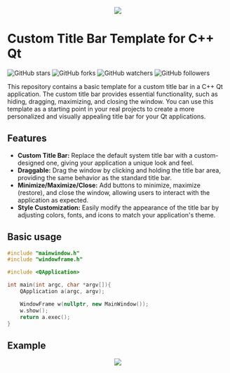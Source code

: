 <p align="center">
  <img src="https://github.com/imitatehappiness/QtCustomTitleBar/assets/79199956/d4d1f4ed-62d7-4c8e-b028-626cd2d6e63a" />
</p>

# Custom Title Bar Template for C++ Qt

![GitHub stars](https://img.shields.io/github/stars/imitatehappiness/QtCustomTitleBar?style=social)
![GitHub forks](https://img.shields.io/github/forks/imitatehappiness/QtCustomTitleBar?style=social)
![GitHub watchers](https://img.shields.io/github/watchers/imitatehappiness/QtCustomTitleBar?style=social)
![GitHub followers](https://img.shields.io/github/followers/imitatehappiness?style=social)

This repository contains a basic template for a custom title bar in a C++ Qt application. The custom title bar provides essential functionality, such as hiding, dragging, maximizing, and closing the window. You can use this template as a starting point in your real projects to create a more personalized and visually appealing title bar for your Qt applications.

## Features
+ **Custom Title Bar:** Replace the default system title bar with a custom-designed one, giving your application a unique look and feel.
+ **Draggable:** Drag the window by clicking and holding the title bar area, providing the same behavior as the standard title bar.
+ **Minimize/Maximize/Close:** Add buttons to minimize, maximize (restore), and close the window, allowing users to interact with the application as expected.
+ **Style Customization:** Easily modify the appearance of the title bar by adjusting colors, fonts, and icons to match your application's theme.

## Basic usage
``` C++
#include "mainwindow.h"
#include "windowframe.h"

#include <QApplication>

int main(int argc, char *argv[]){
    QApplication a(argc, argv);

    WindowFrame w(nullptr, new MainWindow());
    w.show();
    return a.exec();
}

```

## Example
<p align="center">
  <img src="https://github.com/user-attachments/assets/bb0e001a-e9b4-4258-a681-a16e0af871e6" />
</p>
